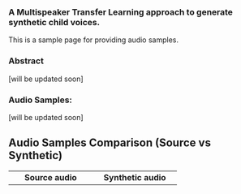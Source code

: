 ### A Multispeaker Transfer Learning approach to generate synthetic child voices.
This is a sample page for providing audio samples. 

### Abstract

[will be updated soon] 

### Audio Samples: 

[will be updated soon] 

<h2>Audio Samples Comparison (Source vs Synthetic)<a name="comparison"></a></h2>
<table>
  <tbody>
    <tr>
      <td style="text-align: center; width: 150px;" rowspan=2><strong>Source audio<strong></td>
      <td style="text-align: center; width: 150px;" rowspan=2><strong>Synthetic audio<strong></td>
    </tr>
        </tbody>
</table>
    </h2>
    
